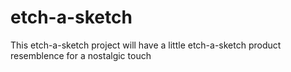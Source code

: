 # etch-a-sketch
This etch-a-sketch project will have a little etch-a-sketch product resemblence for a nostalgic touch